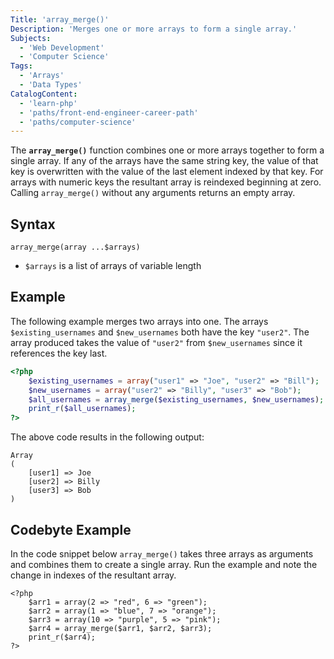 ```yaml
---
Title: 'array_merge()'
Description: 'Merges one or more arrays to form a single array.'
Subjects:
  - 'Web Development'
  - 'Computer Science'
Tags:
  - 'Arrays'
  - 'Data Types'
CatalogContent:
  - 'learn-php'
  - 'paths/front-end-engineer-career-path'
  - 'paths/computer-science'
---
```


The **`array_merge()`** function combines one or more arrays together to form a single array. If any of the arrays have the same string key, the value of that key is overwritten with the value of the last element indexed by that key. For arrays with numeric keys the resultant array is reindexed beginning at zero. Calling `array_merge()` without any arguments returns an empty array.

## Syntax

```pseudo
array_merge(array ...$arrays)
```

- `$arrays` is a list of arrays of variable length

## Example

The following example merges two arrays into one. The arrays `$existing_usernames` and `$new_usernames` both have the key `"user2"`. The array produced takes the value of `"user2"` from `$new_usernames` since it references the key last.

```php
<?php
    $existing_usernames = array("user1" => "Joe", "user2" => "Bill");
    $new_usernames = array("user2" => "Billy", "user3" => "Bob");
    $all_usernames = array_merge($existing_usernames, $new_usernames);
    print_r($all_usernames);
?>
```

The above code results in the following output:

```shell
Array
(
    [user1] => Joe
    [user2] => Billy
    [user3] => Bob
)
```

## Codebyte Example

In the code snippet below `array_merge()` takes three arrays as arguments and combines them to create a single array. Run the example and note the change in indexes of the resultant array.

```codebyte/php
<?php
    $arr1 = array(2 => "red", 6 => "green");
    $arr2 = array(1 => "blue", 7 => "orange");
    $arr3 = array(10 => "purple", 5 => "pink");
    $arr4 = array_merge($arr1, $arr2, $arr3);
    print_r($arr4);
?>
```
